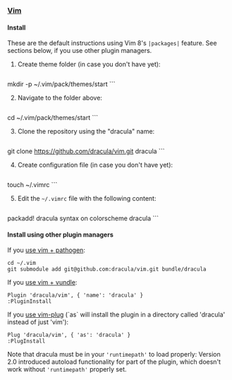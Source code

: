 ### [Vim](http://www.vim.org/)

#### Install

These are the default instructions using Vim 8's `|packages|` feature. See sections below, if you use other plugin managers.

1. Create theme folder (in case you don't have yet):

	```
mkdir -p ~/.vim/pack/themes/start
	```

2. Navigate to the folder above:

	```
cd ~/.vim/pack/themes/start
	```

3. Clone the repository using the "dracula" name:

    ```
git clone https://github.com/dracula/vim.git dracula
	```

4. Create configuration file (in case you don't have yet):

	```
touch ~/.vimrc
	```

5. Edit the `~/.vimrc` file with the following content:

	```
packadd! dracula
syntax on
colorscheme dracula
	```

#### Install using other plugin managers

If you [use vim + pathogen](http://vimcasts.org/episodes/synchronizing-plugins-with-git-submodules-and-pathogen/):

    cd ~/.vim
    git submodule add git@github.com:dracula/vim.git bundle/dracula

If you [use vim + vundle](https://github.com/gmarik/vundle):

    Plugin 'dracula/vim', { 'name': 'dracula' }
    :PluginInstall

If you [use vim-plug](https://github.com/junegunn/vim-plug) (\`as\` will install the plugin in a directory called 'dracula' instead of just 'vim'):

    Plug 'dracula/vim', { 'as': 'dracula' }
    :PlugInstall

Note that dracula must be in your `'runtimepath'` to load properly: Version 2.0 introduced autoload functionality for part of the plugin, which doesn't work without `'runtimepath'` properly set.